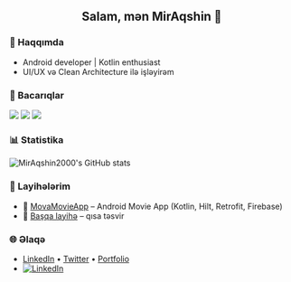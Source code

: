 <h2 align="center">Salam, mən MirAqshin 👋</h2>

### 💼 Haqqımda
- Android developer | Kotlin enthusiast  
- UI/UX və Clean Architecture ilə işləyirəm

### 🚀 Bacarıqlar
<img src="https://img.shields.io/badge/Kotlin-0095D5?style=for-the-badge&logo=kotlin&logoColor=white"/>
<img src="https://img.shields.io/badge/Android-3DDC84?style=for-the-badge&logo=android&logoColor=white"/>
<img src="https://img.shields.io/badge/Jetpack%20Compose-4285F4?style=for-the-badge&logo=jetpackcompose&logoColor=white"/>

### 📊 Statistika
![MirAqshin2000's GitHub stats](https://github-readme-stats.vercel.app/api?username=MirAqshin2000&show_icons=true&theme=dark)

### 📌 Layihələrim
- 🚀 [MovaMovieApp](#) – Android Movie App (Kotlin, Hilt, Retrofit, Firebase)
- 🎯 [Başqa layihə](#) – qısa təsvir

### 🌐 Əlaqə
- [LinkedIn](#) • [Twitter](#) • [Portfolio](#)
- [![LinkedIn](https://img.shields.io/badge/LinkedIn-0077B5?style=for-the-badge&logo=linkedin&logoColor=white)](https://www.linkedin.com/in/miraq%C5%9Fin-a%C4%9Fah%C3%BCseynli-955966207/)


